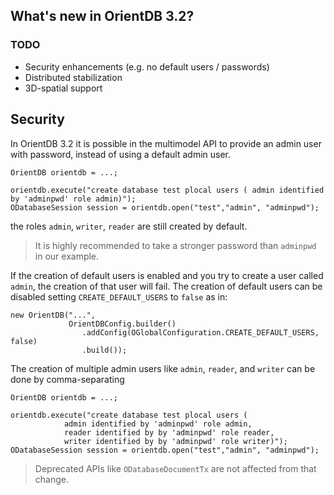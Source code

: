 
## What's new in OrientDB 3.2?

### TODO

- Security enhancements (e.g. no default users / passwords)
- Distributed stabilization
- 3D-spatial support

## Security

In OrientDB 3.2 it is possible in the multimodel API to provide an admin user with password, instead of using a default admin user.
```
OrientDB orientdb = ...;

orientdb.execute("create database test plocal users ( admin identified by 'adminpwd' role admin)");
ODatabaseSession session = orientdb.open("test","admin", "adminpwd");
```
the roles `admin`, `writer`, `reader` are still created by default.

> It is highly recommended to take a stronger password than `adminpwd` in our example.

If the creation of default users is enabled and you try to create a user called `admin`, the creation of that user will fail.
The creation of default users can be disabled setting `CREATE_DEFAULT_USERS` to `false` as in:
```
new OrientDB("...",
             OrientDBConfig.builder()
                .addConfig(OGlobalConfiguration.CREATE_DEFAULT_USERS, false)
                .build());
```

The creation of multiple admin users like `admin`, `reader`, and `writer` can be done by comma-separating
```
OrientDB orientdb = ...;

orientdb.execute("create database test plocal users ( 
            admin identified by 'adminpwd' role admin, 
            reader identified by by 'adminpwd' role reader, 
            writer identified by by 'adminpwd' role writer)");
ODatabaseSession session = orientdb.open("test","admin", "adminpwd");
```

> Deprecated APIs like `ODatabaseDocumentTx` are not affected from that change.
